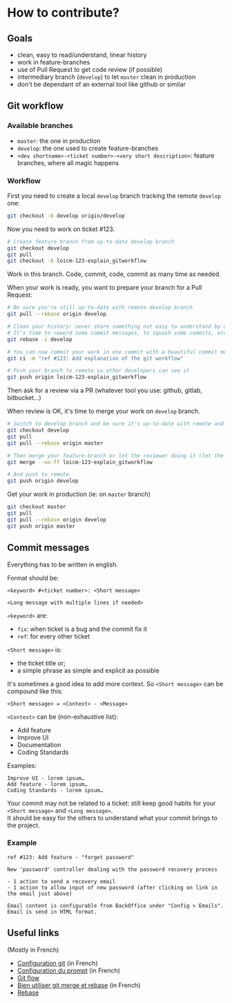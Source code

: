 # How to contribute?

## Goals

- clean, easy to read/understand, linear history
- work in feature-branches
- use of Pull Request to get code review (if possible)
- intermediary branch (`develop`) to let `master` clean in production
- don't be dependant of an external tool like github or similar


## Git workflow

### Available branches

- `master`: the one in production
- `develop`: the one used to create feature-branches
- `<dev shortname>-<ticket number>-<very short description>`: feature branches, where all magic happens

### Workflow

First you need to create a local `develop` branch tracking the remote `develop` one:

```bash
git checkout -b develop origin/develop
```

Now you need to work on ticket #123.

```bash
# Create feature branch from up-to-date develop branch
git checkout develop
git pull
git checkout -b loicm-123-explain_gitworkflow
```

Work in this branch. Code, commit, code, commit as many time as needed.

When your work is ready, you want to prepare your branch for a Pull Request:

```bash
# Be sure you're still up-to-date with remote develop branch
git pull --rebase origin develop

# Clean your history: never share something not easy to understand by others
# It's time to reword some commit messages, to squash some commits, etc…
git rebase -i develop

# You can now commit your work in one commit with a beautiful commit message (see below)
git ci -m "ref #123: Add explanation of the git workflow"

# Push your branch to remote so other developers can see it
git push origin loicm-123-explain_gitworkflow
```

Then ask for a review via a PR (whatever tool you use: github, gitlab, bitbucket…)

When review is OK, it's time to merge your work on `develop` branch.

```bash
# Switch to develop branch and be sure it's up-to-date with remote and with master
git checkout develop
git pull
git pull --rebase origin master

# Then merge your feature-branch or let the reviewer doing it (let the default merge commit message)
git merge --no-ff loicm-123-explain_gitworkflow

# And push to remote
git push origin develop
```

Get your work in production (ie: on `master` branch)

```bash
git checkout master
git pull
git pull --rebase origin develop
git push origin master
```


## Commit messages

Everything has to be written in english.

Format should be:

```
<keyword> #<ticket number>: <Short message>

<Long message with multiple lines if needed>
```

`<keyword>` are:

- `fix`: when ticket is a bug and the commit fix it
- `ref`: for every other ticket

`<Short message>` is:

-  the ticket title or;
-  a simple phrase as simple and explicit as possible

It's sometimes a good idea to add more context. So `<Short message>` can be compound like this:

`<Short message> = <Context> - <Message>`

`<Context>` can be (non-exhaustive list):

- Add feature
- Improve UI
- Documentation
- Coding Standards

Examples:

```
Improve UI - lorem ipsum…
Add feature - lorem ipsum…
Coding Standards - lorem ipsum…
```

Your commit may not be related to a ticket: still keep good habits for your `<Short message>` and `<Long message>`.   
It should be easy for the others to understand what your commit brings to the project.


### Example

```
ref #123: Add feature - "forget password"

New 'password' controller dealing with the password recovery process

- 1 action to send a recovery email
- 1 action to allow input of new password (after clicking on link in the email just above)

Email content is configurable from BackOffice under "Config > Emails".
Email is send in HTML format.
```

## Useful links

(Mostly in French)

- [Configuration git](http://www.git-attitude.fr/2013/04/03/configuration-git/) (in French)
- [Configuration du prompt](http://www.git-attitude.fr/2013/05/22/prompt-git-qui-dechire/) (in French)
- [Git flow](http://danielkummer.github.io/git-flow-cheatsheet/)
- [Bien utiliser git merge et rebase](http://www.git-attitude.fr/2014/05/04/bien-utiliser-git-merge-et-rebase/) (in French)
- [Rebase](http://git-scm.com/book/fr/Les-branches-avec-Git-Rebaser)

